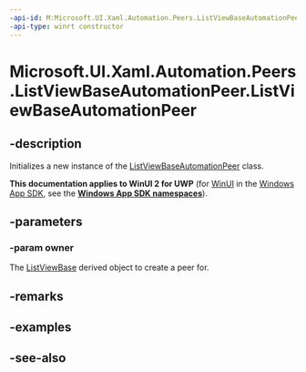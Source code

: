 ```yaml
---
-api-id: M:Microsoft.UI.Xaml.Automation.Peers.ListViewBaseAutomationPeer.#ctor(Microsoft.UI.Xaml.Controls.ListViewBase)
-api-type: winrt constructor
---
```


<!-- Method syntax
public ListViewBaseAutomationPeer(Windows.UI.Xaml.Controls.ListViewBase owner)
-->

# Microsoft.UI.Xaml.Automation.Peers.ListViewBaseAutomationPeer.ListViewBaseAutomationPeer

## -description
Initializes a new instance of the [ListViewBaseAutomationPeer](listviewbaseautomationpeer.md) class.

**This documentation applies to WinUI 2 for UWP** (for [WinUI](/windows/apps/winui/winui3/) in the [Windows App SDK](/windows/apps/windows-app-sdk/), see the **[Windows App SDK namespaces](/windows/windows-app-sdk/api/winrt/)**).

## -parameters
### -param owner
The [ListViewBase](../microsoft.ui.xaml.controls/listviewbase.md) derived object to create a peer for.

## -remarks

## -examples

## -see-also
